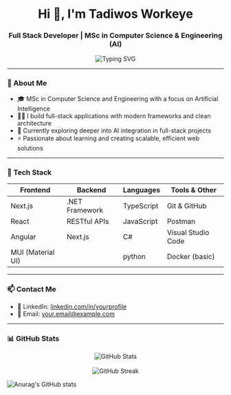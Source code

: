 <h1 align="center">Hi 👋, I'm Tadiwos Workeye</h1>
<h3 align="center">Full Stack Developer | MSc in Computer Science & Engineering (AI)</h3>

<p align="center">
  <img src="https://readme-typing-svg.demolab.com?font=Fira+Code&size=22&pause=1000&center=true&vCenter=true&width=435&lines=Full+Stack+Developer;MSc+in+Computer+Science+%26+Engineering+%28AI%29;Next.js+%7C+React+%7C+.NET+%7C+Angular+%7C+TS" alt="Typing SVG" />
</p>

---

### 🧠 About Me

- 🎓 MSc in Computer Science and Engineering with a focus on Artificial Intelligence  
- 👨‍💻 I build full-stack applications with modern frameworks and clean architecture  
- 🌱 Currently exploring deeper into AI integration in full-stack projects  
- ⚡ Passionate about learning and creating scalable, efficient web solutions  

---

### 🚀 Tech Stack

| Frontend      | Backend          | Languages      | Tools & Other       |
|---------------|------------------|----------------|---------------------|
| Next.js       | .NET Framework   | TypeScript     | Git & GitHub        |
| React         | RESTful APIs     | JavaScript     | Postman             |
| Angular       |  Next.js        |     C#           | Visual Studio Code  |
| MUI (Material UI) |             |    python            | Docker (basic)      |

---

### 📫 Contact Me

- 💼 LinkedIn: [linkedin.com/in/yourprofile](https://linkedin.com/in/yourprofile)
- 📧 Email: your.email@example.com

---

### 📊 GitHub Stats

<div align="center">
  <img src="https://github-readme-stats.vercel.app/api?username=tadiwos-workeye&show_icons=true&count_private=true&include_all_commits=true&title_color=ffffff&text_color=ffffff&icon_color=ffffff&bg_color=ccffcc" alt="GitHub Stats" />
  <br/><br/>
  <img src="https://github-readme-streak-stats.herokuapp.com?user=tadiwos-workeye&hide_border=false&ring=ffffff&fire=ffffff&currStreakLabel=ffffff&sideNums=ffffff&dates=ffffff&sideLabels=ffffff&background=ccffcc" alt="GitHub Streak" />
</div>

![Anurag's GitHub stats](https://github-readme-stats.vercel.app/api?username=anuraghazra&show_icons=true&theme=radical)

